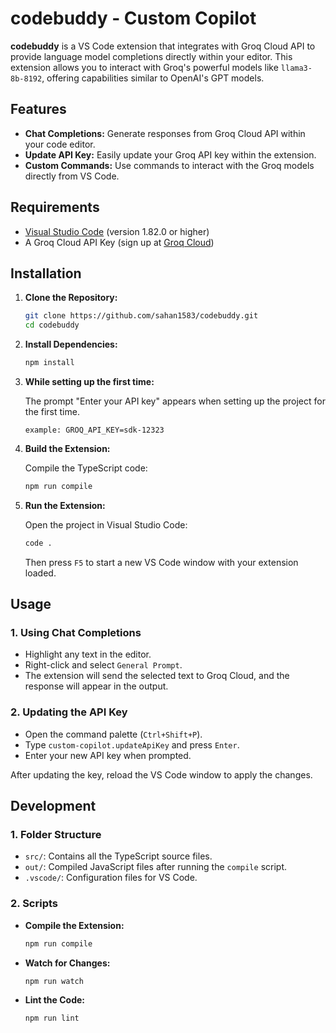 # codebuddy - Custom Copilot

**codebuddy** is a VS Code extension that integrates with Groq Cloud API to provide language model completions directly within your editor. This extension allows you to interact with Groq's powerful models like `llama3-8b-8192`, offering capabilities similar to OpenAI's GPT models.

## Features

- **Chat Completions:** Generate responses from Groq Cloud API within your code editor.
- **Update API Key:** Easily update your Groq API key within the extension.
- **Custom Commands:** Use commands to interact with the Groq models directly from VS Code.

## Requirements

- [Visual Studio Code](https://code.visualstudio.com/) (version 1.82.0 or higher)
- A Groq Cloud API Key (sign up at [Groq Cloud](https://console.groq.com))

## Installation

1. **Clone the Repository:**

   ```bash
   git clone https://github.com/sahan1583/codebuddy.git
   cd codebuddy
   ```

2. **Install Dependencies:**

   ```bash
   npm install
   ```

3. **While setting up the first time:**

   The prompt "Enter your API key" appears when setting up the project for the first time.

   ```
   example: GROQ_API_KEY=sdk-12323
   ```

4. **Build the Extension:**

   Compile the TypeScript code:

   ```bash
   npm run compile
   ```

5. **Run the Extension:**

   Open the project in Visual Studio Code:

   ```bash
   code .
   ```

   Then press `F5` to start a new VS Code window with your extension loaded.

## Usage

### 1. **Using Chat Completions**

   - Highlight any text in the editor.
   - Right-click and select `General Prompt`.
   - The extension will send the selected text to Groq Cloud, and the response will appear in the output.

### 2. **Updating the API Key**

   - Open the command palette (`Ctrl+Shift+P`).
   - Type `custom-copilot.updateApiKey` and press `Enter`.
   - Enter your new API key when prompted.

   After updating the key, reload the VS Code window to apply the changes.



## Development

### 1. **Folder Structure**

   - `src/`: Contains all the TypeScript source files.
   - `out/`: Compiled JavaScript files after running the `compile` script.
   - `.vscode/`: Configuration files for VS Code.
   

### 2. **Scripts**

   - **Compile the Extension:**
     ```bash
     npm run compile
     ```
   - **Watch for Changes:**
     ```bash
     npm run watch
     ```
   - **Lint the Code:**
     ```bash
     npm run lint
     ```
